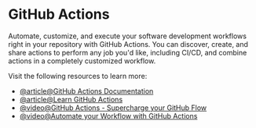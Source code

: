 # GitHub Actions

Automate, customize, and execute your software development workflows right in your repository with GitHub Actions. You can discover, create, and share actions to perform any job you'd like, including CI/CD, and combine actions in a completely customized workflow.

Visit the following resources to learn more:

- [@article@GitHub Actions Documentation](https://docs.github.com/en/actions)
- [@article@Learn GitHub Actions](https://docs.github.com/en/actions/learn-github-actions)
- [@video@GitHub Actions - Supercharge your GitHub Flow](https://youtu.be/cP0I9w2coGU)
- [@video@Automate your Workflow with GitHub Actions](https://www.youtube.com/watch?v=nyKZTKQS_EQ)
